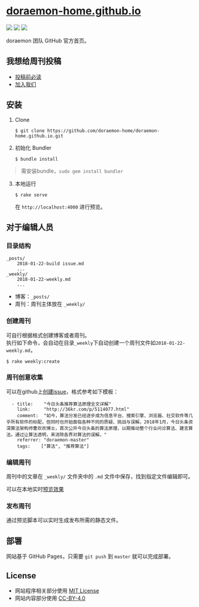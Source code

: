 # [doraemon-home.github.io](https://doraemon-home.github.io/)

[![](https://img.shields.io/badge/powered%20by-jekyll-red.svg)](https://jekyllrb.com)
[![](https://api.travis-ci.org/doraemon-home/doraemon-home.github.io.svg)](https://travis-ci.org/doraemon-home/doraemon-home.github.io)
![](https://stars-badge.herokuapp.com/doraemon-home/doraemon-home.github.io/last-pages-build.svg)

doraemon 团队 GitHub 官方首页。

## 我想给周刊投稿

* [投稿前必读](https://github.com/doraemon-home/doraemon-home.github.io#周刊创意收集)
* [加入我们](https://github.com/orgs/doraemon-home/teams/doraemon-master/members)

## 安装

1. Clone

    ```
    $ git clone https://github.com/doraemon-home/doraemon-home.github.io.git
    ```

2. 初始化 Bundler

    ```
    $ bundle install
    ```
> 需安装bundle，`sudo gem install bundler`

3. 本地运行

    ```
    $ rake serve
    ```
    在 `http://localhost:4000` 进行预览。

## 对于编辑人员

### 目录结构

```
_posts/
    2018-01-22-build issue.md
    ...
_weekly/
    2018-01-22-weekly.md
    ...

```

* 博客：`_posts/`
* 周刊：周刊主体放在 `_weekly/`

### 创建周刊

可自行根据格式创建博客或者周刊。  
执行如下命令，会自动在目录`_weekly`下自动创建一个周刊文件如`2018-01-22-weekly.md`，

```
$ rake weekly:create
```

### 周刊创意收集
可以在github上[创建issue](https://github.com/doraemon-home/doraemon-home.github.io/issues/new)，格式参考如下模板：

```
  - title:    "今日头条推荐算法原理全文详解"
    link:     "http://36kr.com/p/5114077.html"
    comment:  "如今，算法分发已经逐步成为信息平台、搜索引擎、浏览器、社交软件等几乎所有软件的标配，但同时也开始面临各种不同的质疑、挑战与误解。2018年1月，今日头条资深算法架构师曹欢欢博士，首次公开今日头条的算法原理，以期推动整个行业问诊算法、建言算法。通过让算法透明，来消除各界对算法的误解。"
    referrer: "doraemon-master"
    tags:    ["算法", "推荐算法"]
```

### 编辑周刊

周刊中的文章在 `_weekly/` 文件夹中的 `.md` 文件中保存，找到指定文件编辑即可。

可以在本地实时[预览效果](http://localhost:4000/weekly/2018-01-22-weekly.html)  

### 发布周刊

通过预览脚本可以实时生成发布所需的静态文件。

## 部署

网站基于 GitHub Pages，只需要 `git push` 到 `master` 就可以完成部署。

## License

* 网站程序相关部分使用 [MIT License](/LICENSE)
* 网站内容部分使用 [CC-BY-4.0](https://creativecommons.org/licenses/by/4.0/legalcode.txt)
